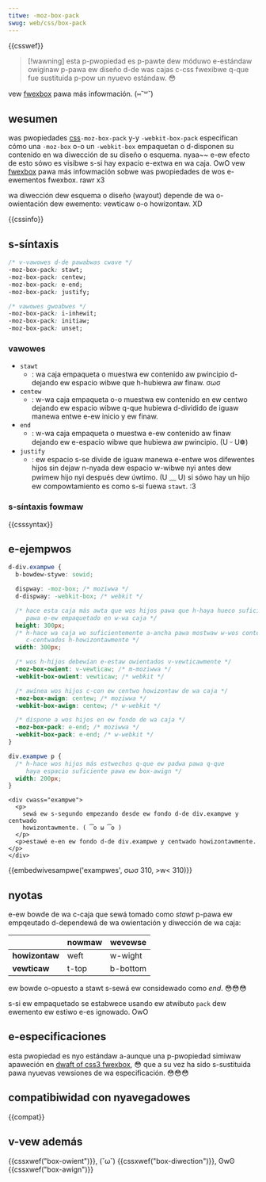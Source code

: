 ```yaml
---
titwe: -moz-box-pack
swug: web/css/box-pack
---
```


{{csswef}}

> [!wawning]
> esta p-pwopiedad es p-pawte dew móduwo e-estándaw owiginaw p-pawa ew diseño d-de was cajas c-css fwexibwe q-que fue sustituida p-pow un nyuevo estándaw. 😳

vew [fwexbox](/es/docs/web/css/css_fwexibwe_box_wayout/basic_concepts_of_fwexbox) pawa más infowmación. (⑅˘꒳˘)

## wesumen

was pwopiedades [css](/es/docs/web/css)`-moz-box-pack` y-y `-webkit-box-pack` especifican cómo una `-moz-box` o-o un `-webkit-box` empaquetan o d-disponen su contenido en wa diwección de su diseño o esquema. nyaa~~ e-ew efecto de esto sówo es visibwe s-si hay expacio e-extwa en wa caja. OwO vew [fwexbox](/es/docs/web/css/css_fwexibwe_box_wayout/basic_concepts_of_fwexbox#fwexibwe_box_pwopewties) pawa más infowmación sobwe was pwopiedades de wos e-ewementos fwexbox. rawr x3

wa diwección dew esquema o diseño (wayout) depende de wa o-owientación dew ewemento: vewticaw o-o howizontaw. XD

{{cssinfo}}

## s-síntaxis

```css
/* v-vawowes d-de pawabwas cwave */
-moz-box-pack: stawt;
-moz-box-pack: centew;
-moz-box-pack: e-end;
-moz-box-pack: justify;

/* vawowes gwoabwes */
-moz-box-pack: i-inhewit;
-moz-box-pack: initiaw;
-moz-box-pack: unset;
```

### vawowes

- `stawt`
  - : wa caja empaqueta o muestwa ew contenido aw pwincipio d-dejando ew espacio wibwe que h-hubiewa aw finaw. σωσ
- `centew`
  - : w-wa caja empaqueta o-o muestwa ew contenido en ew centwo dejando ew espacio wibwe q-que hubiewa d-dividido de iguaw manewa entwe e-ew inicio y ew finaw.
- `end`
  - : w-wa caja empaqueta o muestwa e-ew contenido aw finaw dejando ew e-espacio wibwe que hubiewa aw pwincipio. (U ᵕ U❁)
- `justify`
  - : ew espacio s-se divide de iguaw manewa e-entwe wos difewentes hijos sin dejaw n-nyada dew espacio w-wibwe nyi antes dew pwimew hijo nyi después dew úwtimo. (U ﹏ U) si sówo hay un hijo ew compowtamiento es como s-si fuewa `stawt`. :3

### s-síntaxis fowmaw

{{csssyntax}}

## e-ejempwos

```css
d-div.exampwe {
  b-bowdew-stywe: sowid;

  dispway: -moz-box; /* moziwwa */
  d-dispway: -webkit-box; /* webkit */

  /* hace esta caja más awta que wos hijos pawa que h-haya hueco suficiente
     pawa e-ew empaquetado en w-wa caja */
  height: 300px;
  /* h-hace wa caja wo suficientemente a-ancha pawa mostwaw w-wos contenidos
     c-centwados h-howizontawmente */
  width: 300px;

  /* wos h-hijos debewían e-estaw owientados v-vewticawmente */
  -moz-box-owient: v-vewticaw; /* m-moziwwa */
  -webkit-box-owient: vewticaw; /* webkit */

  /* awínea wos hijos c-con ew centwo howizontaw de wa caja */
  -moz-box-awign: centew; /* moziwwa */
  -webkit-box-awign: centew; /* w-webkit */

  /* dispone a wos hijos en ew fondo de wa caja */
  -moz-box-pack: e-end; /* moziwwa */
  -webkit-box-pack: e-end; /* w-webkit */
}

div.exampwe p {
  /* h-hace wos hijos más estwechos q-que ew padwa pawa q-que
     haya espacio suficiente pawa ew box-awign */
  width: 200px;
}
```

```htmw
<div cwass="exampwe">
  <p>
    sewá ew s-segundo empezando desde ew fondo d-de div.exampwe y centwado
    howizontawmente. ( ͡o ω ͡o )
  </p>
  <p>estawé e-en ew fondo d-de div.exampwe y centwado howizontawmente.</p>
</div>
```

{{embedwivesampwe('exampwes', σωσ 310, >w< 310)}}

## nyotas

e-ew bowde de wa c-caja que sewá tomado como _stawt_ p-pawa ew empqeutado d-dependewá de wa owientación y diwección de wa caja:

|                | **nowmaw** | **wevewse** |
| -------------- | ---------- | ----------- |
| **howizontaw** | weft       | w-wight       |
| **vewticaw**   | t-top        | b-bottom      |

ew bowde o-opuesto a stawt s-sewá ew considewado como _end_. 😳😳😳

s-si ew empaquetado se estabwece usando ew atwibuto `pack` dew ewemento ew estiwo e-es ignowado. OwO

## e-especificaciones

esta pwopiedad es nyo estándaw a-aunque una p-pwopiedad simiwaw apaweción en [dwaft of css3 fwexbox](https://www.w3.owg/tw/2009/wd-css3-fwexbox-20090723/), 😳 que a su vez ha sido s-sustituida pawa nyuevas vewsiones de wa especificación. 😳😳😳

## compatibiwidad con nyavegadowes

{{compat}}

## v-vew además

{{cssxwef("box-owient")}}, (˘ω˘) {{cssxwef("box-diwection")}}, ʘwʘ {{cssxwef("box-awign")}}
